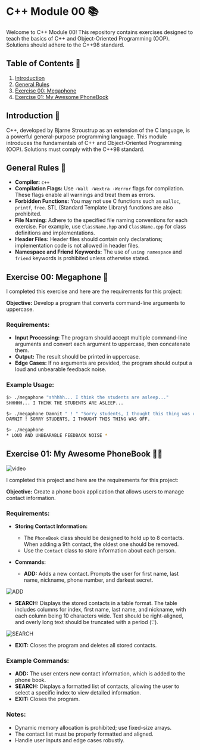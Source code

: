 # C++ Module 00 📚

Welcome to C++ Module 00! This repository contains exercises designed to teach the basics of C++ and Object-Oriented Programming (OOP). Solutions should adhere to the C++98 standard.

## Table of Contents 📖

1. [Introduction](#introduction)
2. [General Rules](#general-rules)
3. [Exercise 00: Megaphone](#exercise-00-megaphone)
4. [Exercise 01: My Awesome PhoneBook](#exercise-01-my-awesome-phonebook)

## Introduction 🚀

C++, developed by Bjarne Stroustrup as an extension of the C language, is a powerful general-purpose programming language. This module introduces the fundamentals of C++ and Object-Oriented Programming (OOP). Solutions must comply with the C++98 standard.

## General Rules 📜

- **Compiler:** `c++`
- **Compilation Flags:** Use `-Wall -Wextra -Werror` flags for compilation. These flags enable all warnings and treat them as errors.
- **Forbidden Functions:** You may not use C functions such as `malloc`, `printf`, `free`. STL (Standard Template Library) functions are also prohibited.
- **File Naming:** Adhere to the specified file naming conventions for each exercise. For example, use `ClassName.hpp` and `ClassName.cpp` for class definitions and implementations.
- **Header Files:** Header files should contain only declarations; implementation code is not allowed in header files.
- **Namespace and Friend Keywords:** The use of `using namespace` and `friend` keywords is prohibited unless otherwise stated.

## Exercise 00: Megaphone 🎤

I completed this exercise and here are the requirements for this project:

**Objective:** Develop a program that converts command-line arguments to uppercase.

### Requirements:
- **Input Processing:** The program should accept multiple command-line arguments and convert each argument to uppercase, then concatenate them.
- **Output:** The result should be printed in uppercase.
- **Edge Cases:** If no arguments are provided, the program should output a loud and unbearable feedback noise.

### Example Usage:
```sh
$> ./megaphone "shhhhh... I think the students are asleep..."
SHHHHH... I THINK THE STUDENTS ARE ASLEEP...

$> ./megaphone Damnit " ! " "Sorry students, I thought this thing was off."
DAMNIT ! SORRY STUDENTS, I THOUGHT THIS THING WAS OFF.

$> ./megaphone
* LOUD AND UNBEARABLE FEEDBACK NOISE *
```

## Exercise 01: My Awesome PhoneBook 📖📞

![video](https://github.com/user-attachments/assets/ff35442c-871c-48d5-80c6-0969ebbfe888)

I completed this project and here are the requirements for this project:

**Objective:** Create a phone book application that allows users to manage contact information.

### Requirements:
- **Storing Contact Information:**
  - The `PhoneBook` class should be designed to hold up to 8 contacts. When adding a 9th contact, the oldest one should be removed.
  - Use the `Contact` class to store information about each person.

- **Commands:**
  - **ADD:** Adds a new contact. Prompts the user for first name, last name, nickname, phone number, and darkest secret.

![ADD](https://github.com/user-attachments/assets/3d988127-7d20-47f5-bae6-f34d1f27ebd0)
 
  - **SEARCH:** Displays the stored contacts in a table format. The table includes columns for index, first name, last name, and nickname, with each column being 10 characters wide. Text should be right-aligned, and overly long text should be truncated with a period (’.').

![SEARCH](https://github.com/user-attachments/assets/9e9d93b9-22da-4d97-ba8a-7054c4365861)

  - **EXIT:** Closes the program and deletes all stored contacts.

### Example Commands:
- **ADD:** The user enters new contact information, which is added to the phone book.
- **SEARCH:** Displays a formatted list of contacts, allowing the user to select a specific index to view detailed information.
- **EXIT:** Closes the program.

### Notes:
- Dynamic memory allocation is prohibited; use fixed-size arrays.
- The contact list must be properly formatted and aligned.
- Handle user inputs and edge cases robustly.
